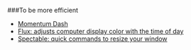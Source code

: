 ###To be more efficient
* [Momentum Dash](https://momentumdash.com/)
* [Flux: adjusts computer display color with the time of day](https://justgetflux.com/)
* [Spectable: quick commands to resize your window](https://www.spectacleapp.com/)
